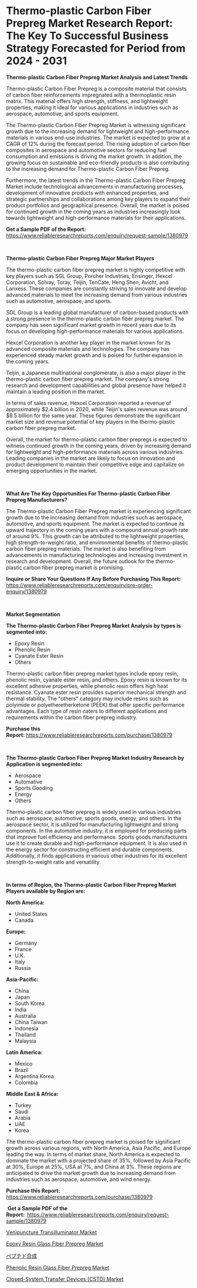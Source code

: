 <p><h1>Thermo-plastic Carbon Fiber Prepreg Market Research Report: The Key To Successful Business Strategy Forecasted for Period from 2024 - 2031</h1></p><p><strong>Thermo-plastic Carbon Fiber Prepreg Market Analysis and Latest Trends</strong></p>
<p><p>Thermo-plastic Carbon Fiber Prepreg is a composite material that consists of carbon fiber reinforcements impregnated with a thermoplastic resin matrix. This material offers high strength, stiffness, and lightweight properties, making it ideal for various applications in industries such as aerospace, automotive, and sports equipment.</p><p>The Thermo-plastic Carbon Fiber Prepreg Market is witnessing significant growth due to the increasing demand for lightweight and high-performance materials in various end-use industries. The market is expected to grow at a CAGR of 12% during the forecast period. The rising adoption of carbon fiber composites in aerospace and automotive sectors for reducing fuel consumption and emissions is driving the market growth. In addition, the growing focus on sustainable and eco-friendly products is also contributing to the increasing demand for Thermo-plastic Carbon Fiber Prepreg.</p><p>Furthermore, the latest trends in the Thermo-plastic Carbon Fiber Prepreg Market include technological advancements in manufacturing processes, development of innovative products with enhanced properties, and strategic partnerships and collaborations among key players to expand their product portfolios and geographical presence. Overall, the market is poised for continued growth in the coming years as industries increasingly look towards lightweight and high-performance materials for their applications.</p></p>
<p><strong>Get a Sample PDF of the Report:&nbsp;</strong> <a href="https://www.reliableresearchreports.com/enquiry/request-sample/1380979">https://www.reliableresearchreports.com/enquiry/request-sample/1380979</a></p>
<p>&nbsp;</p>
<p><strong>Thermo-plastic Carbon Fiber Prepreg Major Market Players</strong></p>
<p><p>The thermo-plastic carbon fiber prepreg market is highly competitive with key players such as SGL Group, Porcher Industries, Ensinger, Hexcel Corporation, Solvay, Toray, Teijin, TenCate, Heng Shen, Avicht, and Lanxess. These companies are constantly striving to innovate and develop advanced materials to meet the increasing demand from various industries such as automotive, aerospace, and sports.</p><p>SGL Group is a leading global manufacturer of carbon-based products with a strong presence in the thermo-plastic carbon fiber prepreg market. The company has seen significant market growth in recent years due to its focus on developing high-performance materials for various applications.</p><p>Hexcel Corporation is another key player in the market known for its advanced composite materials and technologies. The company has experienced steady market growth and is poised for further expansion in the coming years.</p><p>Teijin, a Japanese multinational conglomerate, is also a major player in the thermo-plastic carbon fiber prepreg market. The company's strong research and development capabilities and global presence have helped it maintain a leading position in the market.</p><p>In terms of sales revenue, Hexcel Corporation reported a revenue of approximately $2.4 billion in 2020, while Teijin's sales revenue was around $8.5 billion for the same year. These figures demonstrate the significant market size and revenue potential of key players in the thermo-plastic carbon fiber prepreg market.</p><p>Overall, the market for thermo-plastic carbon fiber prepregs is expected to witness continued growth in the coming years, driven by increasing demand for lightweight and high-performance materials across various industries. Leading companies in the market are likely to focus on innovation and product development to maintain their competitive edge and capitalize on emerging opportunities in the market.</p></p>
<p>&nbsp;</p>
<p><strong>What Are The Key Opportunities For Thermo-plastic Carbon Fiber Prepreg Manufacturers?</strong></p>
<p><p>The Thermo-plastic Carbon Fiber Prepreg market is experiencing significant growth due to the increasing demand from industries such as aerospace, automotive, and sports equipment. The market is expected to continue its upward trajectory in the coming years with a compound annual growth rate of around 9%. This growth can be attributed to the lightweight properties, high strength-to-weight ratio, and environmental benefits of thermo-plastic carbon fiber prepreg materials. The market is also benefiting from advancements in manufacturing technologies and increasing investment in research and development. Overall, the future outlook for the thermo-plastic carbon fiber prepreg market is promising.</p></p>
<p><strong>Inquire or Share Your Questions If Any Before Purchasing This Report:</strong> <a href="https://www.reliableresearchreports.com/enquiry/pre-order-enquiry/1380979">https://www.reliableresearchreports.com/enquiry/pre-order-enquiry/1380979</a></p>
<p>&nbsp;</p>
<p><strong>Market Segmentation</strong></p>
<p><strong>The Thermo-plastic Carbon Fiber Prepreg Market Analysis by types is segmented into:</strong></p>
<p><ul><li>Epoxy Resin</li><li>Phenolic Resin</li><li>Cyanate Ester Resin</li><li>Others</li></ul></p>
<p><p>Thermo-plastic carbon fiber prepreg market types include epoxy resin, phenolic resin, cyanate ester resin, and others. Epoxy resin is known for its excellent adhesive properties, while phenolic resin offers high heat resistance. Cyanate ester resin provides superior mechanical strength and thermal stability. The "others" category may include resins such as polyimide or polyetheretherketone (PEEK) that offer specific performance advantages. Each type of resin caters to different applications and requirements within the carbon fiber prepreg industry.</p></p>
<p><strong>Purchase this Report:&nbsp;</strong><a href="https://www.reliableresearchreports.com/purchase/1380979">https://www.reliableresearchreports.com/purchase/1380979</a></p>
<p>&nbsp;</p>
<p><strong>The Thermo-plastic Carbon Fiber Prepreg Market Industry Research by Application is segmented into:</strong></p>
<p><ul><li>Aerospace</li><li>Automative</li><li>Sports Gooding</li><li>Energy</li><li>Others</li></ul></p>
<p><p>Thermo-plastic carbon fiber prepreg is widely used in various industries such as aerospace, automotive, sports goods, energy, and others. In the aerospace sector, it is utilized for manufacturing lightweight and strong components. In the automotive industry, it is employed for producing parts that improve fuel efficiency and performance. Sports goods manufacturers use it to create durable and high-performance equipment. It is also used in the energy sector for constructing efficient and durable components. Additionally, it finds applications in various other industries for its excellent strength-to-weight ratio and versatility.</p></p>
<p>&nbsp;</p>
<p><strong>In terms of Region, the Thermo-plastic Carbon Fiber Prepreg Market Players available by Region are:</strong></p>
<p>
    <p> <strong> North America: </strong>
        <ul>
            <li>United States</li>
            <li>Canada</li>
        </ul>
        </p> 
    <p> <strong> Europe: </strong>
        <ul>
            <li>Germany</li>
            <li>France</li>
            <li>U.K.</li>
            <li>Italy</li>
            <li>Russia</li>
        </ul>
        </p> 
    <p> <strong> Asia-Pacific: </strong>
        <ul>
            <li>China</li>
            <li>Japan</li>
            <li>South Korea</li>
            <li>India</li>
            <li>Australia</li>
            <li>China Taiwan</li>
            <li>Indonesia</li>
            <li>Thailand</li>
            <li>Malaysia</li>
        </ul>
        </p> 
    <p> <strong> Latin America: </strong>
        <ul>
            <li>Mexico</li>
            <li>Brazil</li>
            <li>Argentina Korea</li>
            <li>Colombia</li>
        </ul>
        </p> 
    <p> <strong> Middle East & Africa: </strong>
        <ul>
            <li>Turkey</li>
            <li>Saudi</li>
            <li>Arabia</li>
            <li>UAE</li>
            <li>Korea</li>
        </ul>
    </p>
    </p>
<p><p>The thermo-plastic carbon fiber prepreg market is poised for significant growth across various regions, with North America, Asia Pacific, and Europe leading the way. In terms of market share, North America is expected to dominate the market with a projected share of 35%, followed by Asia Pacific at 30%, Europe at 25%, USA at 7%, and China at 3%. These regions are anticipated to drive the market growth due to increasing demand from industries such as aerospace, automotive, and wind energy.</p></p>
<p><strong>Purchase this Report: </strong><a href="https://www.reliableresearchreports.com/purchase/1380979">https://www.reliableresearchreports.com/purchase/1380979</a></p>
<p>&nbsp;<strong>Get a Sample PDF of the Report:&nbsp;&nbsp;</strong><a href="https://www.reliableresearchreports.com/enquiry/request-sample/1380979">https://www.reliableresearchreports.com/enquiry/request-sample/1380979</a></p>
<p><strong></strong></p>
<p><p><a href="https://issuu.com/reportprime-2/docs/venipuncture-transilluminator-market-size-2030.ppt">Venipuncture Transilluminator Market</a></p><p><a href="https://github.com/Glendatilghmankmgz0rbhwpy/Market-Research-Report-List-1/blob/main/epoxy-resin-glass-fiber-prepreg-market.md">Epoxy Resin Glass Fiber Prepreg Market</a></p><p><a href="https://github.com/mcbeesbxa270/Market-Research-Report-List-1/blob/main/8674142194597.md">ペプチド合成</a></p><p><a href="https://github.com/BryceTownsendr/Market-Research-Report-List-3/blob/main/phenolic-resin-glass-fiber-prepreg-market.md">Phenolic Resin Glass Fiber Prepreg Market</a></p><p><a href="https://issuu.com/reportprime-2/docs/closed-system-transfer-devices-cstd-market-size-20">Closed-System Transfer Devices (CSTD) Market</a></p></p>
